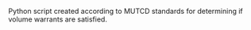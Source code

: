 Python script created according to MUTCD standards for determining if volume warrants are satisfied. 
